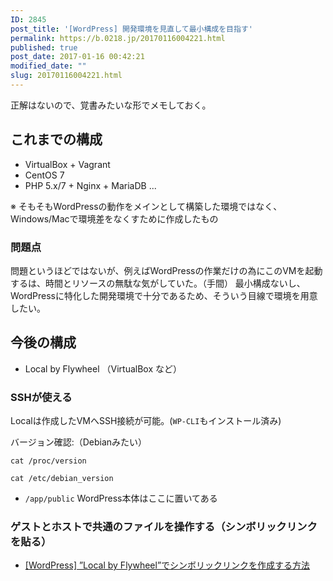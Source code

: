```yaml
---
ID: 2845
post_title: '[WordPress] 開発環境を見直して最小構成を目指す'
permalink: https://b.0218.jp/20170116004221.html
published: true
post_date: 2017-01-16 00:42:21
modified_date: ""
slug: 20170116004221.html
---
```

正解はないので、覚書みたいな形でメモしておく。
<!--more-->

## これまでの構成

* VirtualBox + Vagrant
* CentOS 7
 * PHP 5.x/7 + Nginx + MariaDB ...

※ そもそもWordPressの動作をメインとして構築した環境ではなく、Windows/Macで環境差をなくすために作成したもの

### 問題点

問題というほどではないが、例えばWordPressの作業だけの為にこのVMを起動するは、時間とリソースの無駄な気がしていた。（手間）
最小構成ないし、WordPressに特化した開発環境で十分であるため、そういう目線で環境を用意したい。


## 今後の構成

* Local by Flywheel （VirtualBox など）


### SSHが使える

Localは作成したVMへSSH接続が可能。(`WP-CLI`もインストール済み)

バージョン確認:（Debianみたい）

```language-bash
cat /proc/version
```

```language-bash
cat /etc/debian_version
```

* `/app/public`
WordPress本体はここに置いてある

### ゲストとホストで共通のファイルを操作する（シンボリックリンクを貼る）

* [[WordPress] ”Local by Flywheel”でシンボリックリンクを作成する方法](https://b.0218.jp/20170111005914.html)